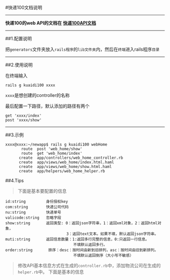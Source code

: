 #快递100文档说明

----

[1]:http://www.kuaidi100.com/openapi/api_post.shtml#d03

**快递100的web API的文档在**
**[快递100API文档][1]**

----

##1.配置说明

把`generators`文件夹放入`rails程序`的`lib文件夹`内，然后在`终端`进入rails程序`目录`

---

##2.使用说明

在终端输入
```
rails g kuaidi100 xxxx
```

`xxxx`是想创建的controller的名称

最后配置一下路径，默认添加的路径有两个

```
get 'xxxx/index'
post 'xxxx/show'
```

----

##3.示例

```
xxxx@xxxx:~/newapp$ rails g kuaidi100 webHome
       route  post 'web_home/show'
       route  get 'web_home/index'
      create  app/controllers/web_home_controller.rb
      create  app/views/web_home/index.html.haml
      create  app/views/web_home/show.html.haml
      create  app/helpers/web_home_helper.rb

```

##4.Tips


> 下面是基本要配置的信息

```
id:string         身份授权key
com:string        快递公司代码
nu:string         快递单号
valicode:string   忽略字段
show:string       返回类型: 0：返回json字符串，1：返回xml对象，2：返回html对象，
                           3：返回text文本。如果不填，默认返回json字符串。
muti:string       返回信息数量：1:返回多行完整的信息，0:只返回一行信息。
                              不填默认返回多行。
order:string       排序：desc：按时间由新到旧排列，asc：按时间由旧到新排列。
                              不填默认返回倒序（大小写不敏感）
```

> 修改API基本信息方式在生成的`controller.rb`中，添加物流公司在生成的`helper.rb`中。
> 下面是基本的信息

